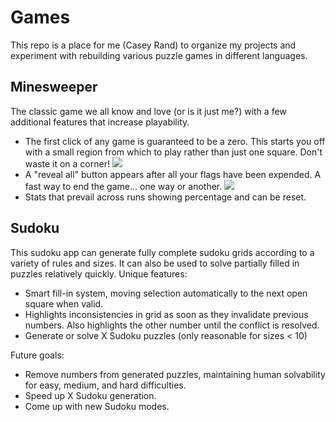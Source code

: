 # Games
This repo is a place for me (Casey Rand) to organize my projects and experiment with rebuilding various puzzle games in different languages.
## Minesweeper
The classic game we all know and love (or is it just me?) with a few additional features that increase playability.
* The first click of any game is guaranteed to be a zero. This starts you off with a small region from which to play rather than just one square. Don't waste it on a corner!
![](https://github.com/Games/imgs/BigClick.gif)
* A "reveal all" button appears after all your flags have been expended. A fast way to end the game... one way or another.
![](https://github.com/Games/imgs/AutoComplete.gif)
* Stats that prevail across runs showing percentage and can be reset.

## Sudoku
This sudoku app can generate fully complete sudoku grids according to a variety of rules and sizes.
It can also be used to solve partially filled in puzzles relatively quickly.
Unique features:
* Smart fill-in system, moving selection automatically to the next open square when valid.
* Highlights inconsistencies in grid as soon as they invalidate previous numbers. Also highlights the other number until the conflict is resolved.
* Generate or solve X Sudoku puzzles (only reasonable for sizes < 10)

Future goals:
* Remove numbers from generated puzzles, maintaining human solvability for easy, medium, and hard difficulties.
* Speed up X Sudoku generation.
* Come up with new Sudoku modes.
